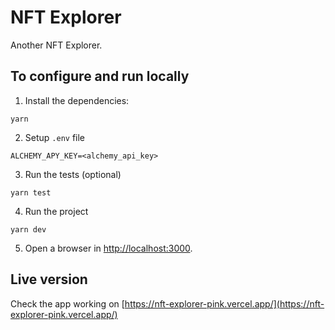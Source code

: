 # NFT Explorer

Another NFT Explorer.

## To configure and run locally

1. Install the dependencies:
```
yarn
```

2. Setup `.env` file
```
ALCHEMY_APY_KEY=<alchemy_api_key>
```

3. Run the tests (optional)
```
yarn test
```

4. Run the project
```
yarn dev
```

5. Open a browser in [http://localhost:3000](http://localhost:3000).

## Live version
Check the app working on [https://nft-explorer-pink.vercel.app/](https://nft-explorer-pink.vercel.app/)
